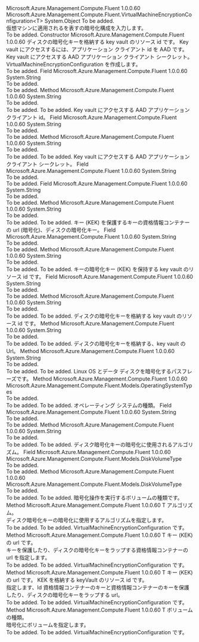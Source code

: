 <Type Name="VirtualMachineEncryptionConfiguration&lt;T&gt;" FullName="Microsoft.Azure.Management.Compute.Fluent.VirtualMachineEncryptionConfiguration&lt;T&gt;">
  <TypeSignature Language="C#" Value="public abstract class VirtualMachineEncryptionConfiguration&lt;T&gt; where T : VirtualMachineEncryptionConfiguration&lt;T&gt;" />
  <TypeSignature Language="ILAsm" Value=".class public auto ansi abstract beforefieldinit VirtualMachineEncryptionConfiguration`1&lt;(class Microsoft.Azure.Management.Compute.Fluent.VirtualMachineEncryptionConfiguration`1&lt;!T&gt;) T&gt; extends System.Object" />
  <TypeSignature Language="DocId" Value="T:Microsoft.Azure.Management.Compute.Fluent.VirtualMachineEncryptionConfiguration`1" />
  <TypeSignature Language="VB.NET" Value="Public MustInherit Class VirtualMachineEncryptionConfiguration(Of T)" />
  <TypeSignature Language="F#" Value="type VirtualMachineEncryptionConfiguration&lt;'T (requires 'T :&gt; VirtualMachineEncryptionConfiguration&lt;'T&gt;)&gt; = class" />
  <AssemblyInfo>
    <AssemblyName>Microsoft.Azure.Management.Compute.Fluent</AssemblyName>
    <AssemblyVersion>1.0.0.60</AssemblyVersion>
  </AssemblyInfo>
  <TypeParameters>
    <TypeParameter Name="T">
      <Constraints>
        <BaseTypeName>Microsoft.Azure.Management.Compute.Fluent.VirtualMachineEncryptionConfiguration&lt;T&gt;</BaseTypeName>
      </Constraints>
    </TypeParameter>
  </TypeParameters>
  <Base>
    <BaseTypeName>System.Object</BaseTypeName>
  </Base>
  <Interfaces />
  <Docs>
    <typeparam name="T">To be added.</typeparam>
    <summary>
             仮想マシンに適用されるを表すの暗号化構成を入力します。
             </summary>
    <remarks>To be added.</remarks>
  </Docs>
  <Members>
    <Member MemberName=".ctor">
      <MemberSignature Language="C#" Value="protected VirtualMachineEncryptionConfiguration (string keyVaultId, string aadClientId, string aadSecret);" />
      <MemberSignature Language="ILAsm" Value=".method familyhidebysig specialname rtspecialname instance void .ctor(string keyVaultId, string aadClientId, string aadSecret) cil managed" />
      <MemberSignature Language="DocId" Value="M:Microsoft.Azure.Management.Compute.Fluent.VirtualMachineEncryptionConfiguration`1.#ctor(System.String,System.String,System.String)" />
      <MemberSignature Language="VB.NET" Value="Protected Sub New (keyVaultId As String, aadClientId As String, aadSecret As String)" />
      <MemberSignature Language="F#" Value="new Microsoft.Azure.Management.Compute.Fluent.VirtualMachineEncryptionConfiguration&lt;'T (requires 'T :&gt; Microsoft.Azure.Management.Compute.Fluent.VirtualMachineEncryptionConfiguration&lt;'T&gt;)&gt; : string * string * string -&gt; Microsoft.Azure.Management.Compute.Fluent.VirtualMachineEncryptionConfiguration&lt;'T (requires 'T :&gt; Microsoft.Azure.Management.Compute.Fluent.VirtualMachineEncryptionConfiguration&lt;'T&gt;)&gt;" Usage="new Microsoft.Azure.Management.Compute.Fluent.VirtualMachineEncryptionConfiguration&lt;'T (requires 'T :&gt; Microsoft.Azure.Management.Compute.Fluent.VirtualMachineEncryptionConfiguration&lt;'T&gt;)&gt; (keyVaultId, aadClientId, aadSecret)" />
      <MemberType>Constructor</MemberType>
      <AssemblyInfo>
        <AssemblyName>Microsoft.Azure.Management.Compute.Fluent</AssemblyName>
        <AssemblyVersion>1.0.0.60</AssemblyVersion>
      </AssemblyInfo>
      <Parameters>
        <Parameter Name="keyVaultId" Type="System.String" />
        <Parameter Name="aadClientId" Type="System.String" />
        <Parameter Name="aadSecret" Type="System.String" />
      </Parameters>
      <Docs>
        <param name="keyVaultId">ディスクの暗号化キーを格納する key vault のリソース id です。</param>
        <param name="aadClientId">Key vault にアクセスするには、アプリケーション クライアント id を AAD です。</param>
        <param name="aadSecret">Key vault にアクセスする AAD アプリケーション クライアント シークレット。</param>
        <summary>
             VirtualMachineEncryptionConfiguration を作成します。
             </summary>
        <remarks>To be added.</remarks>
      </Docs>
    </Member>
    <Member MemberName="aadClientId">
      <MemberSignature Language="C#" Value="protected string aadClientId;" />
      <MemberSignature Language="ILAsm" Value=".field family string aadClientId" />
      <MemberSignature Language="DocId" Value="F:Microsoft.Azure.Management.Compute.Fluent.VirtualMachineEncryptionConfiguration`1.aadClientId" />
      <MemberSignature Language="VB.NET" Value="Protected aadClientId As String " />
      <MemberSignature Language="F#" Value="val mutable aadClientId : string" Usage="Microsoft.Azure.Management.Compute.Fluent.VirtualMachineEncryptionConfiguration&lt;'T (requires 'T :&gt; Microsoft.Azure.Management.Compute.Fluent.VirtualMachineEncryptionConfiguration&lt;'T&gt;)&gt;.aadClientId" />
      <MemberType>Field</MemberType>
      <AssemblyInfo>
        <AssemblyName>Microsoft.Azure.Management.Compute.Fluent</AssemblyName>
        <AssemblyVersion>1.0.0.60</AssemblyVersion>
      </AssemblyInfo>
      <ReturnValue>
        <ReturnType>System.String</ReturnType>
      </ReturnValue>
      <Docs>
        <summary>To be added.</summary>
        <remarks>To be added.</remarks>
      </Docs>
    </Member>
    <Member MemberName="AadClientId">
      <MemberSignature Language="C#" Value="public string AadClientId ();" />
      <MemberSignature Language="ILAsm" Value=".method public hidebysig instance string AadClientId() cil managed" />
      <MemberSignature Language="DocId" Value="M:Microsoft.Azure.Management.Compute.Fluent.VirtualMachineEncryptionConfiguration`1.AadClientId" />
      <MemberSignature Language="VB.NET" Value="Public Function AadClientId () As String" />
      <MemberSignature Language="F#" Value="member this.AadClientId : unit -&gt; string" Usage="virtualMachineEncryptionConfiguration.AadClientId " />
      <MemberType>Method</MemberType>
      <AssemblyInfo>
        <AssemblyName>Microsoft.Azure.Management.Compute.Fluent</AssemblyName>
        <AssemblyVersion>1.0.0.60</AssemblyVersion>
      </AssemblyInfo>
      <ReturnValue>
        <ReturnType>System.String</ReturnType>
      </ReturnValue>
      <Parameters />
      <Docs>
        <summary>To be added.</summary>
        <returns>To be added.</returns>
        <remarks>To be added.</remarks>
        <return>Key vault にアクセスする AAD アプリケーション クライアント id。</return>
      </Docs>
    </Member>
    <Member MemberName="aadSecret">
      <MemberSignature Language="C#" Value="protected string aadSecret;" />
      <MemberSignature Language="ILAsm" Value=".field family string aadSecret" />
      <MemberSignature Language="DocId" Value="F:Microsoft.Azure.Management.Compute.Fluent.VirtualMachineEncryptionConfiguration`1.aadSecret" />
      <MemberSignature Language="VB.NET" Value="Protected aadSecret As String " />
      <MemberSignature Language="F#" Value="val mutable aadSecret : string" Usage="Microsoft.Azure.Management.Compute.Fluent.VirtualMachineEncryptionConfiguration&lt;'T (requires 'T :&gt; Microsoft.Azure.Management.Compute.Fluent.VirtualMachineEncryptionConfiguration&lt;'T&gt;)&gt;.aadSecret" />
      <MemberType>Field</MemberType>
      <AssemblyInfo>
        <AssemblyName>Microsoft.Azure.Management.Compute.Fluent</AssemblyName>
        <AssemblyVersion>1.0.0.60</AssemblyVersion>
      </AssemblyInfo>
      <ReturnValue>
        <ReturnType>System.String</ReturnType>
      </ReturnValue>
      <Docs>
        <summary>To be added.</summary>
        <remarks>To be added.</remarks>
      </Docs>
    </Member>
    <Member MemberName="AadSecret">
      <MemberSignature Language="C#" Value="public string AadSecret ();" />
      <MemberSignature Language="ILAsm" Value=".method public hidebysig instance string AadSecret() cil managed" />
      <MemberSignature Language="DocId" Value="M:Microsoft.Azure.Management.Compute.Fluent.VirtualMachineEncryptionConfiguration`1.AadSecret" />
      <MemberSignature Language="VB.NET" Value="Public Function AadSecret () As String" />
      <MemberSignature Language="F#" Value="member this.AadSecret : unit -&gt; string" Usage="virtualMachineEncryptionConfiguration.AadSecret " />
      <MemberType>Method</MemberType>
      <AssemblyInfo>
        <AssemblyName>Microsoft.Azure.Management.Compute.Fluent</AssemblyName>
        <AssemblyVersion>1.0.0.60</AssemblyVersion>
      </AssemblyInfo>
      <ReturnValue>
        <ReturnType>System.String</ReturnType>
      </ReturnValue>
      <Parameters />
      <Docs>
        <summary>To be added.</summary>
        <returns>To be added.</returns>
        <remarks>To be added.</remarks>
        <return>Key vault にアクセスする AAD アプリケーション クライアント シークレット。</return>
      </Docs>
    </Member>
    <Member MemberName="encryptionAlgorithm">
      <MemberSignature Language="C#" Value="protected string encryptionAlgorithm;" />
      <MemberSignature Language="ILAsm" Value=".field family string encryptionAlgorithm" />
      <MemberSignature Language="DocId" Value="F:Microsoft.Azure.Management.Compute.Fluent.VirtualMachineEncryptionConfiguration`1.encryptionAlgorithm" />
      <MemberSignature Language="VB.NET" Value="Protected encryptionAlgorithm As String " />
      <MemberSignature Language="F#" Value="val mutable encryptionAlgorithm : string" Usage="Microsoft.Azure.Management.Compute.Fluent.VirtualMachineEncryptionConfiguration&lt;'T (requires 'T :&gt; Microsoft.Azure.Management.Compute.Fluent.VirtualMachineEncryptionConfiguration&lt;'T&gt;)&gt;.encryptionAlgorithm" />
      <MemberType>Field</MemberType>
      <AssemblyInfo>
        <AssemblyName>Microsoft.Azure.Management.Compute.Fluent</AssemblyName>
        <AssemblyVersion>1.0.0.60</AssemblyVersion>
      </AssemblyInfo>
      <ReturnValue>
        <ReturnType>System.String</ReturnType>
      </ReturnValue>
      <Docs>
        <summary>To be added.</summary>
        <remarks>To be added.</remarks>
      </Docs>
    </Member>
    <Member MemberName="keyEncryptionKeyURL">
      <MemberSignature Language="C#" Value="protected string keyEncryptionKeyURL;" />
      <MemberSignature Language="ILAsm" Value=".field family string keyEncryptionKeyURL" />
      <MemberSignature Language="DocId" Value="F:Microsoft.Azure.Management.Compute.Fluent.VirtualMachineEncryptionConfiguration`1.keyEncryptionKeyURL" />
      <MemberSignature Language="VB.NET" Value="Protected keyEncryptionKeyURL As String " />
      <MemberSignature Language="F#" Value="val mutable keyEncryptionKeyURL : string" Usage="Microsoft.Azure.Management.Compute.Fluent.VirtualMachineEncryptionConfiguration&lt;'T (requires 'T :&gt; Microsoft.Azure.Management.Compute.Fluent.VirtualMachineEncryptionConfiguration&lt;'T&gt;)&gt;.keyEncryptionKeyURL" />
      <MemberType>Field</MemberType>
      <AssemblyInfo>
        <AssemblyName>Microsoft.Azure.Management.Compute.Fluent</AssemblyName>
        <AssemblyVersion>1.0.0.60</AssemblyVersion>
      </AssemblyInfo>
      <ReturnValue>
        <ReturnType>System.String</ReturnType>
      </ReturnValue>
      <Docs>
        <summary>To be added.</summary>
        <remarks>To be added.</remarks>
      </Docs>
    </Member>
    <Member MemberName="KeyEncryptionKeyURL">
      <MemberSignature Language="C#" Value="public string KeyEncryptionKeyURL ();" />
      <MemberSignature Language="ILAsm" Value=".method public hidebysig instance string KeyEncryptionKeyURL() cil managed" />
      <MemberSignature Language="DocId" Value="M:Microsoft.Azure.Management.Compute.Fluent.VirtualMachineEncryptionConfiguration`1.KeyEncryptionKeyURL" />
      <MemberSignature Language="VB.NET" Value="Public Function KeyEncryptionKeyURL () As String" />
      <MemberSignature Language="F#" Value="member this.KeyEncryptionKeyURL : unit -&gt; string" Usage="virtualMachineEncryptionConfiguration.KeyEncryptionKeyURL " />
      <MemberType>Method</MemberType>
      <AssemblyInfo>
        <AssemblyName>Microsoft.Azure.Management.Compute.Fluent</AssemblyName>
        <AssemblyVersion>1.0.0.60</AssemblyVersion>
      </AssemblyInfo>
      <ReturnValue>
        <ReturnType>System.String</ReturnType>
      </ReturnValue>
      <Parameters />
      <Docs>
        <summary>To be added.</summary>
        <returns>To be added.</returns>
        <remarks>To be added.</remarks>
        <return>キー (KEK) を保護するキーの資格情報コンテナーの url (暗号化)、ディスクの暗号化キー。</return>
      </Docs>
    </Member>
    <Member MemberName="keyEncryptionKeyVaultId">
      <MemberSignature Language="C#" Value="protected string keyEncryptionKeyVaultId;" />
      <MemberSignature Language="ILAsm" Value=".field family string keyEncryptionKeyVaultId" />
      <MemberSignature Language="DocId" Value="F:Microsoft.Azure.Management.Compute.Fluent.VirtualMachineEncryptionConfiguration`1.keyEncryptionKeyVaultId" />
      <MemberSignature Language="VB.NET" Value="Protected keyEncryptionKeyVaultId As String " />
      <MemberSignature Language="F#" Value="val mutable keyEncryptionKeyVaultId : string" Usage="Microsoft.Azure.Management.Compute.Fluent.VirtualMachineEncryptionConfiguration&lt;'T (requires 'T :&gt; Microsoft.Azure.Management.Compute.Fluent.VirtualMachineEncryptionConfiguration&lt;'T&gt;)&gt;.keyEncryptionKeyVaultId" />
      <MemberType>Field</MemberType>
      <AssemblyInfo>
        <AssemblyName>Microsoft.Azure.Management.Compute.Fluent</AssemblyName>
        <AssemblyVersion>1.0.0.60</AssemblyVersion>
      </AssemblyInfo>
      <ReturnValue>
        <ReturnType>System.String</ReturnType>
      </ReturnValue>
      <Docs>
        <summary>To be added.</summary>
        <remarks>To be added.</remarks>
      </Docs>
    </Member>
    <Member MemberName="KeyEncryptionKeyVaultId">
      <MemberSignature Language="C#" Value="public string KeyEncryptionKeyVaultId ();" />
      <MemberSignature Language="ILAsm" Value=".method public hidebysig instance string KeyEncryptionKeyVaultId() cil managed" />
      <MemberSignature Language="DocId" Value="M:Microsoft.Azure.Management.Compute.Fluent.VirtualMachineEncryptionConfiguration`1.KeyEncryptionKeyVaultId" />
      <MemberSignature Language="VB.NET" Value="Public Function KeyEncryptionKeyVaultId () As String" />
      <MemberSignature Language="F#" Value="member this.KeyEncryptionKeyVaultId : unit -&gt; string" Usage="virtualMachineEncryptionConfiguration.KeyEncryptionKeyVaultId " />
      <MemberType>Method</MemberType>
      <AssemblyInfo>
        <AssemblyName>Microsoft.Azure.Management.Compute.Fluent</AssemblyName>
        <AssemblyVersion>1.0.0.60</AssemblyVersion>
      </AssemblyInfo>
      <ReturnValue>
        <ReturnType>System.String</ReturnType>
      </ReturnValue>
      <Parameters />
      <Docs>
        <summary>To be added.</summary>
        <returns>To be added.</returns>
        <remarks>To be added.</remarks>
        <return>キーの暗号化キー (KEK) を保持する key vault のリソース id です。</return>
      </Docs>
    </Member>
    <Member MemberName="keyVaultId">
      <MemberSignature Language="C#" Value="protected string keyVaultId;" />
      <MemberSignature Language="ILAsm" Value=".field family string keyVaultId" />
      <MemberSignature Language="DocId" Value="F:Microsoft.Azure.Management.Compute.Fluent.VirtualMachineEncryptionConfiguration`1.keyVaultId" />
      <MemberSignature Language="VB.NET" Value="Protected keyVaultId As String " />
      <MemberSignature Language="F#" Value="val mutable keyVaultId : string" Usage="Microsoft.Azure.Management.Compute.Fluent.VirtualMachineEncryptionConfiguration&lt;'T (requires 'T :&gt; Microsoft.Azure.Management.Compute.Fluent.VirtualMachineEncryptionConfiguration&lt;'T&gt;)&gt;.keyVaultId" />
      <MemberType>Field</MemberType>
      <AssemblyInfo>
        <AssemblyName>Microsoft.Azure.Management.Compute.Fluent</AssemblyName>
        <AssemblyVersion>1.0.0.60</AssemblyVersion>
      </AssemblyInfo>
      <ReturnValue>
        <ReturnType>System.String</ReturnType>
      </ReturnValue>
      <Docs>
        <summary>To be added.</summary>
        <remarks>To be added.</remarks>
      </Docs>
    </Member>
    <Member MemberName="KeyVaultId">
      <MemberSignature Language="C#" Value="public string KeyVaultId ();" />
      <MemberSignature Language="ILAsm" Value=".method public hidebysig instance string KeyVaultId() cil managed" />
      <MemberSignature Language="DocId" Value="M:Microsoft.Azure.Management.Compute.Fluent.VirtualMachineEncryptionConfiguration`1.KeyVaultId" />
      <MemberSignature Language="VB.NET" Value="Public Function KeyVaultId () As String" />
      <MemberSignature Language="F#" Value="member this.KeyVaultId : unit -&gt; string" Usage="virtualMachineEncryptionConfiguration.KeyVaultId " />
      <MemberType>Method</MemberType>
      <AssemblyInfo>
        <AssemblyName>Microsoft.Azure.Management.Compute.Fluent</AssemblyName>
        <AssemblyVersion>1.0.0.60</AssemblyVersion>
      </AssemblyInfo>
      <ReturnValue>
        <ReturnType>System.String</ReturnType>
      </ReturnValue>
      <Parameters />
      <Docs>
        <summary>To be added.</summary>
        <returns>To be added.</returns>
        <remarks>To be added.</remarks>
        <return>ディスクの暗号化キーを格納する key vault のリソース id です。</return>
      </Docs>
    </Member>
    <Member MemberName="KeyVaultUrl">
      <MemberSignature Language="C#" Value="public string KeyVaultUrl ();" />
      <MemberSignature Language="ILAsm" Value=".method public hidebysig instance string KeyVaultUrl() cil managed" />
      <MemberSignature Language="DocId" Value="M:Microsoft.Azure.Management.Compute.Fluent.VirtualMachineEncryptionConfiguration`1.KeyVaultUrl" />
      <MemberSignature Language="VB.NET" Value="Public Function KeyVaultUrl () As String" />
      <MemberSignature Language="F#" Value="member this.KeyVaultUrl : unit -&gt; string" Usage="virtualMachineEncryptionConfiguration.KeyVaultUrl " />
      <MemberType>Method</MemberType>
      <AssemblyInfo>
        <AssemblyName>Microsoft.Azure.Management.Compute.Fluent</AssemblyName>
        <AssemblyVersion>1.0.0.60</AssemblyVersion>
      </AssemblyInfo>
      <ReturnValue>
        <ReturnType>System.String</ReturnType>
      </ReturnValue>
      <Parameters />
      <Docs>
        <summary>To be added.</summary>
        <returns>To be added.</returns>
        <remarks>To be added.</remarks>
        <return>ディスクの暗号化キーを格納する、key vault の Url。</return>
      </Docs>
    </Member>
    <Member MemberName="LinuxPassPhrase">
      <MemberSignature Language="C#" Value="public string LinuxPassPhrase ();" />
      <MemberSignature Language="ILAsm" Value=".method public hidebysig instance string LinuxPassPhrase() cil managed" />
      <MemberSignature Language="DocId" Value="M:Microsoft.Azure.Management.Compute.Fluent.VirtualMachineEncryptionConfiguration`1.LinuxPassPhrase" />
      <MemberSignature Language="VB.NET" Value="Public Function LinuxPassPhrase () As String" />
      <MemberSignature Language="F#" Value="member this.LinuxPassPhrase : unit -&gt; string" Usage="virtualMachineEncryptionConfiguration.LinuxPassPhrase " />
      <MemberType>Method</MemberType>
      <AssemblyInfo>
        <AssemblyName>Microsoft.Azure.Management.Compute.Fluent</AssemblyName>
        <AssemblyVersion>1.0.0.60</AssemblyVersion>
      </AssemblyInfo>
      <ReturnValue>
        <ReturnType>System.String</ReturnType>
      </ReturnValue>
      <Parameters />
      <Docs>
        <summary>To be added.</summary>
        <returns>To be added.</returns>
        <remarks>To be added.</remarks>
        <return>Linux OS とデータ ディスクを暗号化するパスフレーズです。</return>
      </Docs>
    </Member>
    <Member MemberName="OsType">
      <MemberSignature Language="C#" Value="public abstract Microsoft.Azure.Management.Compute.Fluent.Models.OperatingSystemTypes OsType ();" />
      <MemberSignature Language="ILAsm" Value=".method public hidebysig newslot virtual instance valuetype Microsoft.Azure.Management.Compute.Fluent.Models.OperatingSystemTypes OsType() cil managed" />
      <MemberSignature Language="DocId" Value="M:Microsoft.Azure.Management.Compute.Fluent.VirtualMachineEncryptionConfiguration`1.OsType" />
      <MemberSignature Language="VB.NET" Value="Public MustOverride Function OsType () As OperatingSystemTypes" />
      <MemberSignature Language="F#" Value="abstract member OsType : unit -&gt; Microsoft.Azure.Management.Compute.Fluent.Models.OperatingSystemTypes" Usage="virtualMachineEncryptionConfiguration.OsType " />
      <MemberType>Method</MemberType>
      <AssemblyInfo>
        <AssemblyName>Microsoft.Azure.Management.Compute.Fluent</AssemblyName>
        <AssemblyVersion>1.0.0.60</AssemblyVersion>
      </AssemblyInfo>
      <ReturnValue>
        <ReturnType>Microsoft.Azure.Management.Compute.Fluent.Models.OperatingSystemTypes</ReturnType>
      </ReturnValue>
      <Parameters />
      <Docs>
        <summary>To be added.</summary>
        <returns>To be added.</returns>
        <remarks>To be added.</remarks>
        <return>オペレーティング システムの種類。</return>
      </Docs>
    </Member>
    <Member MemberName="passPhrase">
      <MemberSignature Language="C#" Value="protected string passPhrase;" />
      <MemberSignature Language="ILAsm" Value=".field family string passPhrase" />
      <MemberSignature Language="DocId" Value="F:Microsoft.Azure.Management.Compute.Fluent.VirtualMachineEncryptionConfiguration`1.passPhrase" />
      <MemberSignature Language="VB.NET" Value="Protected passPhrase As String " />
      <MemberSignature Language="F#" Value="val mutable passPhrase : string" Usage="Microsoft.Azure.Management.Compute.Fluent.VirtualMachineEncryptionConfiguration&lt;'T (requires 'T :&gt; Microsoft.Azure.Management.Compute.Fluent.VirtualMachineEncryptionConfiguration&lt;'T&gt;)&gt;.passPhrase" />
      <MemberType>Field</MemberType>
      <AssemblyInfo>
        <AssemblyName>Microsoft.Azure.Management.Compute.Fluent</AssemblyName>
        <AssemblyVersion>1.0.0.60</AssemblyVersion>
      </AssemblyInfo>
      <ReturnValue>
        <ReturnType>System.String</ReturnType>
      </ReturnValue>
      <Docs>
        <summary>To be added.</summary>
        <remarks>To be added.</remarks>
      </Docs>
    </Member>
    <Member MemberName="VolumeEncryptionKeyEncryptAlgorithm">
      <MemberSignature Language="C#" Value="public string VolumeEncryptionKeyEncryptAlgorithm ();" />
      <MemberSignature Language="ILAsm" Value=".method public hidebysig instance string VolumeEncryptionKeyEncryptAlgorithm() cil managed" />
      <MemberSignature Language="DocId" Value="M:Microsoft.Azure.Management.Compute.Fluent.VirtualMachineEncryptionConfiguration`1.VolumeEncryptionKeyEncryptAlgorithm" />
      <MemberSignature Language="VB.NET" Value="Public Function VolumeEncryptionKeyEncryptAlgorithm () As String" />
      <MemberSignature Language="F#" Value="member this.VolumeEncryptionKeyEncryptAlgorithm : unit -&gt; string" Usage="virtualMachineEncryptionConfiguration.VolumeEncryptionKeyEncryptAlgorithm " />
      <MemberType>Method</MemberType>
      <AssemblyInfo>
        <AssemblyName>Microsoft.Azure.Management.Compute.Fluent</AssemblyName>
        <AssemblyVersion>1.0.0.60</AssemblyVersion>
      </AssemblyInfo>
      <ReturnValue>
        <ReturnType>System.String</ReturnType>
      </ReturnValue>
      <Parameters />
      <Docs>
        <summary>To be added.</summary>
        <returns>To be added.</returns>
        <remarks>To be added.</remarks>
        <return>ディスク暗号化キーの暗号化に使用されるアルゴリズム。</return>
      </Docs>
    </Member>
    <Member MemberName="volumeType">
      <MemberSignature Language="C#" Value="protected Microsoft.Azure.Management.Compute.Fluent.Models.DiskVolumeType volumeType;" />
      <MemberSignature Language="ILAsm" Value=".field family valuetype Microsoft.Azure.Management.Compute.Fluent.Models.DiskVolumeType volumeType" />
      <MemberSignature Language="DocId" Value="F:Microsoft.Azure.Management.Compute.Fluent.VirtualMachineEncryptionConfiguration`1.volumeType" />
      <MemberSignature Language="VB.NET" Value="Protected volumeType As DiskVolumeType " />
      <MemberSignature Language="F#" Value="val mutable volumeType : Microsoft.Azure.Management.Compute.Fluent.Models.DiskVolumeType" Usage="Microsoft.Azure.Management.Compute.Fluent.VirtualMachineEncryptionConfiguration&lt;'T (requires 'T :&gt; Microsoft.Azure.Management.Compute.Fluent.VirtualMachineEncryptionConfiguration&lt;'T&gt;)&gt;.volumeType" />
      <MemberType>Field</MemberType>
      <AssemblyInfo>
        <AssemblyName>Microsoft.Azure.Management.Compute.Fluent</AssemblyName>
        <AssemblyVersion>1.0.0.60</AssemblyVersion>
      </AssemblyInfo>
      <ReturnValue>
        <ReturnType>Microsoft.Azure.Management.Compute.Fluent.Models.DiskVolumeType</ReturnType>
      </ReturnValue>
      <Docs>
        <summary>To be added.</summary>
        <remarks>To be added.</remarks>
      </Docs>
    </Member>
    <Member MemberName="VolumeType">
      <MemberSignature Language="C#" Value="public Microsoft.Azure.Management.Compute.Fluent.Models.DiskVolumeType VolumeType ();" />
      <MemberSignature Language="ILAsm" Value=".method public hidebysig instance valuetype Microsoft.Azure.Management.Compute.Fluent.Models.DiskVolumeType VolumeType() cil managed" />
      <MemberSignature Language="DocId" Value="M:Microsoft.Azure.Management.Compute.Fluent.VirtualMachineEncryptionConfiguration`1.VolumeType" />
      <MemberSignature Language="VB.NET" Value="Public Function VolumeType () As DiskVolumeType" />
      <MemberSignature Language="F#" Value="member this.VolumeType : unit -&gt; Microsoft.Azure.Management.Compute.Fluent.Models.DiskVolumeType" Usage="virtualMachineEncryptionConfiguration.VolumeType " />
      <MemberType>Method</MemberType>
      <AssemblyInfo>
        <AssemblyName>Microsoft.Azure.Management.Compute.Fluent</AssemblyName>
        <AssemblyVersion>1.0.0.60</AssemblyVersion>
      </AssemblyInfo>
      <ReturnValue>
        <ReturnType>Microsoft.Azure.Management.Compute.Fluent.Models.DiskVolumeType</ReturnType>
      </ReturnValue>
      <Parameters />
      <Docs>
        <summary>To be added.</summary>
        <returns>To be added.</returns>
        <remarks>To be added.</remarks>
        <return>暗号化操作を実行するボリュームの種類です。</return>
      </Docs>
    </Member>
    <Member MemberName="WithVolumeEncryptionKeyEncryptAlgorithm">
      <MemberSignature Language="C#" Value="public T WithVolumeEncryptionKeyEncryptAlgorithm (string encryptionAlgorithm);" />
      <MemberSignature Language="ILAsm" Value=".method public hidebysig instance !T WithVolumeEncryptionKeyEncryptAlgorithm(string encryptionAlgorithm) cil managed" />
      <MemberSignature Language="DocId" Value="M:Microsoft.Azure.Management.Compute.Fluent.VirtualMachineEncryptionConfiguration`1.WithVolumeEncryptionKeyEncryptAlgorithm(System.String)" />
      <MemberSignature Language="VB.NET" Value="Public Function WithVolumeEncryptionKeyEncryptAlgorithm (encryptionAlgorithm As String) As T" />
      <MemberSignature Language="F#" Value="member this.WithVolumeEncryptionKeyEncryptAlgorithm : string -&gt; 'T" Usage="virtualMachineEncryptionConfiguration.WithVolumeEncryptionKeyEncryptAlgorithm encryptionAlgorithm" />
      <MemberType>Method</MemberType>
      <AssemblyInfo>
        <AssemblyName>Microsoft.Azure.Management.Compute.Fluent</AssemblyName>
        <AssemblyVersion>1.0.0.60</AssemblyVersion>
      </AssemblyInfo>
      <ReturnValue>
        <ReturnType>T</ReturnType>
      </ReturnValue>
      <Parameters>
        <Parameter Name="encryptionAlgorithm" Type="System.String" />
      </Parameters>
      <Docs>
        <param name="encryptionAlgorithm">アルゴリズム。</param>
        <summary>
             ディスク暗号化キーの暗号化に使用するアルゴリズムを指定します。
             </summary>
        <returns>To be added.</returns>
        <remarks>To be added.</remarks>
        <return>VirtualMachineEncryptionConfiguration です。</return>
      </Docs>
    </Member>
    <Member MemberName="WithVolumeEncryptionKeyEncrypted">
      <MemberSignature Language="C#" Value="public T WithVolumeEncryptionKeyEncrypted (string keyEncryptionKeyURL);" />
      <MemberSignature Language="ILAsm" Value=".method public hidebysig instance !T WithVolumeEncryptionKeyEncrypted(string keyEncryptionKeyURL) cil managed" />
      <MemberSignature Language="DocId" Value="M:Microsoft.Azure.Management.Compute.Fluent.VirtualMachineEncryptionConfiguration`1.WithVolumeEncryptionKeyEncrypted(System.String)" />
      <MemberSignature Language="VB.NET" Value="Public Function WithVolumeEncryptionKeyEncrypted (keyEncryptionKeyURL As String) As T" />
      <MemberSignature Language="F#" Value="member this.WithVolumeEncryptionKeyEncrypted : string -&gt; 'T" Usage="virtualMachineEncryptionConfiguration.WithVolumeEncryptionKeyEncrypted keyEncryptionKeyURL" />
      <MemberType>Method</MemberType>
      <AssemblyInfo>
        <AssemblyName>Microsoft.Azure.Management.Compute.Fluent</AssemblyName>
        <AssemblyVersion>1.0.0.60</AssemblyVersion>
      </AssemblyInfo>
      <ReturnValue>
        <ReturnType>T</ReturnType>
      </ReturnValue>
      <Parameters>
        <Parameter Name="keyEncryptionKeyURL" Type="System.String" />
      </Parameters>
      <Docs>
        <param name="keyEncryptionKeyURL">キー (KEK) の url です。</param>
        <summary>
             キーを保護したり、ディスクの暗号化キーをラップする資格情報コンテナーの url を指定します。
             </summary>
        <returns>To be added.</returns>
        <remarks>To be added.</remarks>
        <return>VirtualMachineEncryptionConfiguration です。</return>
      </Docs>
    </Member>
    <Member MemberName="WithVolumeEncryptionKeyEncrypted">
      <MemberSignature Language="C#" Value="public T WithVolumeEncryptionKeyEncrypted (string keyEncryptionKeyURL, string keyEncryptionKeyKevVaultId);" />
      <MemberSignature Language="ILAsm" Value=".method public hidebysig instance !T WithVolumeEncryptionKeyEncrypted(string keyEncryptionKeyURL, string keyEncryptionKeyKevVaultId) cil managed" />
      <MemberSignature Language="DocId" Value="M:Microsoft.Azure.Management.Compute.Fluent.VirtualMachineEncryptionConfiguration`1.WithVolumeEncryptionKeyEncrypted(System.String,System.String)" />
      <MemberSignature Language="VB.NET" Value="Public Function WithVolumeEncryptionKeyEncrypted (keyEncryptionKeyURL As String, keyEncryptionKeyKevVaultId As String) As T" />
      <MemberSignature Language="F#" Value="member this.WithVolumeEncryptionKeyEncrypted : string * string -&gt; 'T" Usage="virtualMachineEncryptionConfiguration.WithVolumeEncryptionKeyEncrypted (keyEncryptionKeyURL, keyEncryptionKeyKevVaultId)" />
      <MemberType>Method</MemberType>
      <AssemblyInfo>
        <AssemblyName>Microsoft.Azure.Management.Compute.Fluent</AssemblyName>
        <AssemblyVersion>1.0.0.60</AssemblyVersion>
      </AssemblyInfo>
      <ReturnValue>
        <ReturnType>T</ReturnType>
      </ReturnValue>
      <Parameters>
        <Parameter Name="keyEncryptionKeyURL" Type="System.String" />
        <Parameter Name="keyEncryptionKeyKevVaultId" Type="System.String" />
      </Parameters>
      <Docs>
        <param name="keyEncryptionKeyURL">キー (KEK) の url です。</param>
        <param name="keyEncryptionKeyKevVaultId">KEK を格納する keyVault のリソース id です。</param>
        <summary>
             指定します、Id 資格情報コンテナーのキーと資格情報コンテナーのキーを保護したり、ディスクの暗号化キーをラップする url。
             </summary>
        <returns>To be added.</returns>
        <remarks>To be added.</remarks>
        <return>VirtualMachineEncryptionConfiguration です。</return>
      </Docs>
    </Member>
    <Member MemberName="WithVolumeType">
      <MemberSignature Language="C#" Value="public T WithVolumeType (Microsoft.Azure.Management.Compute.Fluent.Models.DiskVolumeType volumeType);" />
      <MemberSignature Language="ILAsm" Value=".method public hidebysig instance !T WithVolumeType(valuetype Microsoft.Azure.Management.Compute.Fluent.Models.DiskVolumeType volumeType) cil managed" />
      <MemberSignature Language="DocId" Value="M:Microsoft.Azure.Management.Compute.Fluent.VirtualMachineEncryptionConfiguration`1.WithVolumeType(Microsoft.Azure.Management.Compute.Fluent.Models.DiskVolumeType)" />
      <MemberSignature Language="VB.NET" Value="Public Function WithVolumeType (volumeType As DiskVolumeType) As T" />
      <MemberSignature Language="F#" Value="member this.WithVolumeType : Microsoft.Azure.Management.Compute.Fluent.Models.DiskVolumeType -&gt; 'T" Usage="virtualMachineEncryptionConfiguration.WithVolumeType volumeType" />
      <MemberType>Method</MemberType>
      <AssemblyInfo>
        <AssemblyName>Microsoft.Azure.Management.Compute.Fluent</AssemblyName>
        <AssemblyVersion>1.0.0.60</AssemblyVersion>
      </AssemblyInfo>
      <ReturnValue>
        <ReturnType>T</ReturnType>
      </ReturnValue>
      <Parameters>
        <Parameter Name="volumeType" Type="Microsoft.Azure.Management.Compute.Fluent.Models.DiskVolumeType" />
      </Parameters>
      <Docs>
        <param name="volumeType">ボリュームの種類。</param>
        <summary>
             暗号化にボリュームを指定します。
             </summary>
        <returns>To be added.</returns>
        <remarks>To be added.</remarks>
        <return>VirtualMachineEncryptionConfiguration です。</return>
      </Docs>
    </Member>
  </Members>
</Type>